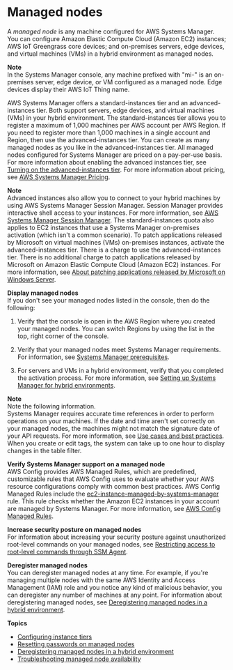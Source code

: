 # Managed nodes<a name="managed_instances"></a>

A *managed node* is any machine configured for AWS Systems Manager\. You can configure Amazon Elastic Compute Cloud \(Amazon EC2\) instances; AWS IoT Greengrass core devices; and on\-premises servers, edge devices, and virtual machines \(VMs\) in a hybrid environment as managed nodes\.

**Note**  
In the Systems Manager console, any machine prefixed with "mi\-" is an on\-premises server, edge device, or VM configured as a managed node\. Edge devices display their AWS IoT Thing name\.

AWS Systems Manager offers a standard\-instances tier and an advanced\-instances tier\. Both support servers, edge devices, and virtual machines \(VMs\) in your hybrid environment\. The standard\-instances tier allows you to register a maximum of 1,000 machines per AWS account per AWS Region\. If you need to register more than 1,000 machines in a single account and Region, then use the advanced\-instances tier\. You can create as many managed nodes as you like in the advanced\-instances tier\. All managed nodes configured for Systems Manager are priced on a pay\-per\-use basis\. For more information about enabling the advanced instances tier, see [Turning on the advanced\-instances tier](systems-manager-managedinstances-advanced.md)\. For more information about pricing, see [AWS Systems Manager Pricing](http://aws.amazon.com/systems-manager/pricing/)\.

**Note**  
Advanced instances also allow you to connect to your hybrid machines by using AWS Systems Manager Session Manager\. Session Manager provides interactive shell access to your instances\. For more information, see [AWS Systems Manager Session Manager](session-manager.md)\.
The standard\-instances quota also applies to EC2 instances that use a Systems Manager on\-premises activation \(which isn't a common scenario\)\.
To patch applications released by Microsoft on virtual machines \(VMs\) on\-premises instances, activate the advanced\-instances tier\. There is a charge to use the advanced\-instances tier\. There is no additional charge to patch applications released by Microsoft on Amazon Elastic Compute Cloud \(Amazon EC2\) instances\. For more information, see [About patching applications released by Microsoft on Windows Server](patch-manager-patching-windows-applications.md)\.

**Display managed nodes**  
If you don't see your managed nodes listed in the console, then do the following:

1. Verify that the console is open in the AWS Region where you created your managed nodes\. You can switch Regions by using the list in the top, right corner of the console\. 

1. Verify that your managed nodes meet Systems Manager requirements\. For information, see [Systems Manager prerequisites](systems-manager-prereqs.md)\.

1. For servers and VMs in a hybrid environment, verify that you completed the activation process\. For more information, see [Setting up Systems Manager for hybrid environments](systems-manager-managedinstances.md)\.

**Note**  
Note the following information\.  
Systems Manager requires accurate time references in order to perform operations on your machines\. If the date and time aren't set correctly on your managed nodes, the machines might not match the signature date of your API requests\. For more information, see [Use cases and best practices](systems-manager-best-practices.md)\.
When you create or edit tags, the system can take up to one hour to display changes in the table filter\.

**Verify Systems Manager support on a managed node**  
AWS Config provides AWS Managed Rules, which are predefined, customizable rules that AWS Config uses to evaluate whether your AWS resource configurations comply with common best practices\. AWS Config Managed Rules include the [ec2\-instance\-managed\-by\-systems\-manager](https://docs.aws.amazon.com/config/latest/developerguide/ec2-instance-managed-by-systems-manager.html) rule\. This rule checks whether the Amazon EC2 instances in your account are managed by Systems Manager\. For more information, see [AWS Config Managed Rules](https://docs.aws.amazon.com/config/latest/developerguide/evaluate-config_use-managed-rules.html)\. 

**Increase security posture on managed nodes**  
For information about increasing your security posture against unauthorized root\-level commands on your managed nodes, see [Restricting access to root\-level commands through SSM Agent](ssm-agent-restrict-root-level-commands.md)\.

**Deregister managed nodes**  
You can deregister managed nodes at any time\. For example, if you're managing multiple nodes with the same AWS Identity and Access Management \(IAM\) role and you notice any kind of malicious behavior, you can deregister any number of machines at any point\. For information about deregistering managed nodes, see [Deregistering managed nodes in a hybrid environment](systems-manager-managed-instances-advanced-deregister.md)\.

**Topics**
+ [Configuring instance tiers](systems-manager-managed-instances-tiers.md)
+ [Resetting passwords on managed nodes](managed-instances-password-reset.md)
+ [Deregistering managed nodes in a hybrid environment](systems-manager-managed-instances-advanced-deregister.md)
+ [Troubleshooting managed node availability](troubleshooting-managed-instances.md)